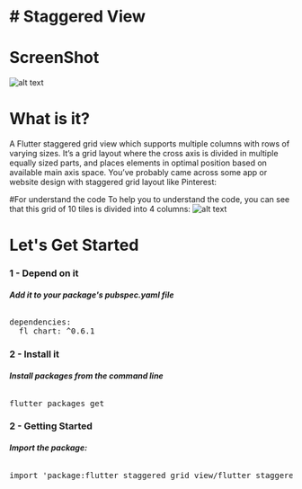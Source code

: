 # # Staggered View
# ScreenShot
![alt text](https://raw.githubusercontent.com/Anup2712/flutterAnup/master/StaggeredView/Screenshot_2019-12-27-17-43-17-310_com.example.ofsdp.jpg)

# What is it?
A Flutter staggered grid view which supports multiple columns with rows of varying sizes.
It’s a grid layout where the cross axis is divided in multiple equally sized parts, and places elements in optimal position based on available main axis space.
You’ve probably came across some app or website design with staggered grid layout like Pinterest:

#For understand the code
To help you to understand the code, you can see that this grid of 10 tiles is divided into 4 columns:
![alt text](https://raw.githubusercontent.com/Anup2712/flutterAnup/master/StaggeredView/Screenshot_2019-12-27-17-43-17-310_com.example.ofsdp.jpg)


# Let's Get Started
<H3>1 - Depend on it</h3>
<h6><b>Add it to your package's pubspec.yaml file</b></h6>
<pre>dependencies:
  fl_chart: ^0.6.1</pre>
<H3>2 - Install it</h3>
<h6><b>Install packages from the command line</b></h6>
<pre>flutter packages get</pre>
<H3>2 - Getting Started</h3>
<h6><b>Import the package:</b></h6>
<pre>import 'package:flutter_staggered_grid_view/flutter_staggered_grid_view.dart';</pre>
